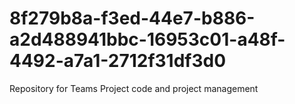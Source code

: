 # 8f279b8a-f3ed-44e7-b886-a2d488941bbc-16953c01-a48f-4492-a7a1-2712f31df3d0
Repository for Teams Project code and project management

